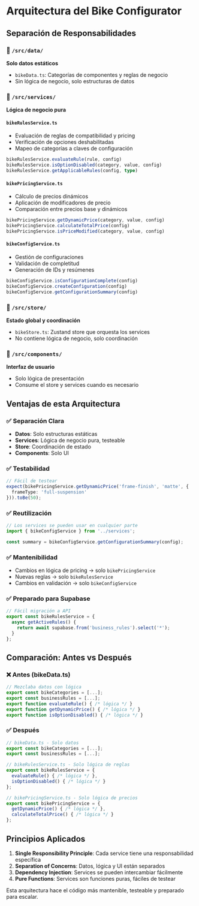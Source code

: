 # Arquitectura del Bike Configurator

## Separación de Responsabilidades

### 📁 `/src/data/`
**Solo datos estáticos**
- `bikeData.ts`: Categorías de componentes y reglas de negocio
- Sin lógica de negocio, solo estructuras de datos

### 🔧 `/src/services/`
**Lógica de negocio pura**

#### `bikeRulesService.ts`
- Evaluación de reglas de compatibilidad y pricing
- Verificación de opciones deshabilitadas
- Mapeo de categorías a claves de configuración

```typescript
bikeRulesService.evaluateRule(rule, config)
bikeRulesService.isOptionDisabled(category, value, config)
bikeRulesService.getApplicableRules(config, type)
```

#### `bikePricingService.ts`
- Cálculo de precios dinámicos
- Aplicación de modificadores de precio
- Comparación entre precios base y dinámicos

```typescript
bikePricingService.getDynamicPrice(category, value, config)
bikePricingService.calculateTotalPrice(config)
bikePricingService.isPriceModified(category, value, config)
```

#### `bikeConfigService.ts`
- Gestión de configuraciones
- Validación de completitud
- Generación de IDs y resúmenes

```typescript
bikeConfigService.isConfigurationComplete(config)
bikeConfigService.createConfiguration(config)
bikeConfigService.getConfigurationSummary(config)
```

### 🏪 `/src/store/`
**Estado global y coordinación**
- `bikeStore.ts`: Zustand store que orquesta los services
- No contiene lógica de negocio, solo coordinación

### 🎨 `/src/components/`
**Interfaz de usuario**
- Solo lógica de presentación
- Consume el store y services cuando es necesario

## Ventajas de esta Arquitectura

### ✅ **Separación Clara**
- **Datos**: Solo estructuras estáticas
- **Services**: Lógica de negocio pura, testeable
- **Store**: Coordinación de estado
- **Components**: Solo UI

### ✅ **Testabilidad**
```typescript
// Fácil de testear
expect(bikePricingService.getDynamicPrice('frame-finish', 'matte', {
  frameType: 'full-suspension'
})).toBe(50);
```

### ✅ **Reutilización**
```typescript
// Los services se pueden usar en cualquier parte
import { bikeConfigService } from '../services';

const summary = bikeConfigService.getConfigurationSummary(config);
```

### ✅ **Mantenibilidad**
- Cambios en lógica de pricing → solo `bikePricingService`
- Nuevas reglas → solo `bikeRulesService`
- Cambios en validación → solo `bikeConfigService`

### ✅ **Preparado para Supabase**
```typescript
// Fácil migración a API
export const bikeRulesService = {
  async getActiveRules() {
    return await supabase.from('business_rules').select('*');
  }
};
```

## Comparación: Antes vs Después

### ❌ **Antes (bikeData.ts)**
```typescript
// Mezclaba datos con lógica
export const bikeCategories = [...];
export const businessRules = [...];
export function evaluateRule() { /* lógica */ }
export function getDynamicPrice() { /* lógica */ }
export function isOptionDisabled() { /* lógica */ }
```

### ✅ **Después**
```typescript
// bikeData.ts - Solo datos
export const bikeCategories = [...];
export const businessRules = [...];

// bikeRulesService.ts - Solo lógica de reglas
export const bikeRulesService = {
  evaluateRule() { /* lógica */ },
  isOptionDisabled() { /* lógica */ }
};

// bikePricingService.ts - Solo lógica de precios
export const bikePricingService = {
  getDynamicPrice() { /* lógica */ },
  calculateTotalPrice() { /* lógica */ }
};
```

## Principios Aplicados

1. **Single Responsibility Principle**: Cada service tiene una responsabilidad específica
2. **Separation of Concerns**: Datos, lógica y UI están separados
3. **Dependency Injection**: Services se pueden intercambiar fácilmente
4. **Pure Functions**: Services son funciones puras, fáciles de testear

Esta arquitectura hace el código más mantenible, testeable y preparado para escalar. 